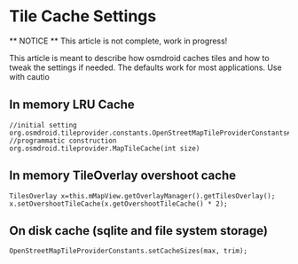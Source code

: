 # Tile Cache Settings

** NOTICE ** This article is not complete, work in progress!


This article is meant to describe how osmdroid caches tiles and how to tweak the settings if needed. The defaults work for most applications. Use with cautio

## In memory LRU Cache

````
//initial setting
org.osmdroid.tileprovider.constants.OpenStreetMapTileProviderConstants#CACHE_MAPTILECOUNT_DEFAULT
//programmatic construction
org.osmdroid.tileprovider.MapTileCache(int size)
````

## In memory TileOverlay overshoot cache

````
TilesOverlay x=this.mMapView.getOverlayManager().getTilesOverlay();
x.setOvershootTileCache(x.getOvershootTileCache() * 2);
````


## On disk cache (sqlite and file system storage)
````
OpenStreetMapTileProviderConstants.setCacheSizes(max, trim);
````
